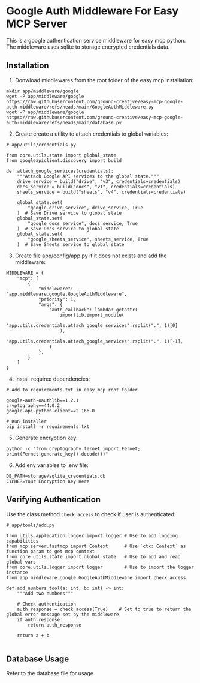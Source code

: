 # Google Auth Middleware For Easy MCP Server

This is a google authentication service middleware for easy mcp python.<br>
The middleware uses sqlite to storage encrypted credentials data.

## Installation

1. Donwload middlewares from the root folder of the easy mcp installation:

```
mkdir app/middleware/google
wget -P app/middleware/google https://raw.githubusercontent.com/ground-creative/easy-mcp-google-auth-middleware/refs/heads/main/GoogleAuthMiddleware.py
wget -P app/middleware/google https://raw.githubusercontent.com/ground-creative/easy-mcp-google-auth-middleware/refs/heads/main/database.py
```

2. Create create a utility to attach credentials to global variables:

```
# app/utils/credentials.py

from core.utils.state import global_state
from googleapiclient.discovery import build

def attach_google_services(credentials):
    """Attach Google API services to the global state."""
    drive_service = build("drive", "v3", credentials=credentials)
    docs_service = build("docs", "v1", credentials=credentials)
    sheets_service = build("sheets", "v4", credentials=credentials)

    global_state.set(
        "google_drive_service", drive_service, True
    )  # Save Drive service to global state
    global_state.set(
        "google_docs_service", docs_service, True
    )  # Save Docs service to global state
    global_state.set(
        "google_sheets_service", sheets_service, True
    )  # Save Sheets service to global state
```

3. Create file app/config/app.py if it does not exists and add the middleware:

```
MIDDLEWARE = {
    "mcp": [
        {
            "middleware": "app.middleware.google.GoogleAuthMiddleware",
            "priority": 1,
            "args": {
                "auth_callback": lambda: getattr(
                    importlib.import_module(
                        "app.utils.credentials.attach_google_services".rsplit(".", 1)[0]
                    ),
                    "app.utils.credentials.attach_google_services".rsplit(".", 1)[-1],
                )
            },
        }
    ]
}
```

4. Install required dependencies:

```
# Add to requirements.txt in easy mcp root folder

google-auth-oauthlib==1.2.1
cryptography==44.0.2
google-api-python-client==2.166.0

# Run installer
pip install -r requirements.txt
```

5. Generate encryption key:

```
python -c "from cryptography.fernet import Fernet; print(Fernet.generate_key().decode())"
```

6. Add env variables to .env file:

```
DB_PATH=storage/sqlite_credentials.db
CYPHER=Your Encryption Key Here
```

## Verifying Authentication

Use the class method `check_access` to check if user is authenticated:

```
# app/tools/add.py

from utils.application.logger import logger # Use to add logging capabilities
from mcp.server.fastmcp import Context      # Use `ctx: Context` as function param to get mcp context
from core.utils.state import global_state   # Use to add and read global vars
from core.utils.logger import logger        # Use to import the logger instance
from app.middleware.google.GoogleAuthMiddleware import check_access

def add_numbers_tool(a: int, b: int) -> int:
    """Add two numbers"""

    # Check authentication
    auth_response = check_access(True)    # Set to true to return the global error message set by the middleware
    if auth_response:
        return auth_response

    return a + b


```

## Database Usage

Refer to the database file for usage
